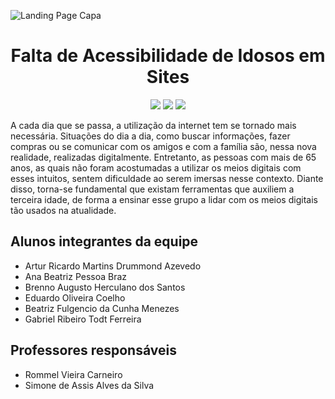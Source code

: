 ![Landing Page Capa](https://s.yimg.com/ny/api/res/1.2/sp6Yi2HCM6ycG3aSxZnIFA--/YXBwaWQ9aGlnaGxhbmRlcjt3PTk2MDtoPTYwMDtjZj13ZWJw/https://s.yimg.com/os/creatr-uploaded-images/2022-01/cebd7360-7fa0-11ec-b6f8-ec9407079822)
<h1 align="center" id="landing-page">Falta de Acessibilidade de Idosos em Sites</h1> 
<p align="center" id="badges">
  <img src="http://img.shields.io/static/v1?label=STATUS&message=EM%20DESENVOLVIMENTO&color=GREEN&style=for-the-badge"/>
  <img src="https://img.shields.io/static/v1?label=ATUALIZA%C3%87%C3%83O&message=ABRIL&color=blue&style=for-the-badge"/>
  <img src="https://img.shields.io/static/v1?label=FERRAMENTAS&message=CANVAS%20e%20github&color=red&style=for-the-badge"/>
</p>

<p>A cada dia que se passa, a utilização da internet tem se tornado mais necessária. Situações do dia a dia, como buscar informações, fazer compras ou se comunicar com os amigos e com a família são, nessa nova realidade, realizadas digitalmente. Entretanto, as pessoas com mais de 65 anos, as quais não foram acostumadas a utilizar os meios digitais com esses intuitos, sentem dificuldade ao serem imersas nesse contexto.
Diante disso, torna-se fundamental que existam ferramentas que auxiliem a terceira idade, de forma a ensinar esse grupo a lidar com os meios digitais tão usados na atualidade.</p> 

## Alunos integrantes da equipe

* Artur Ricardo Martins Drummond Azevedo
* Ana Beatriz Pessoa Braz
* Brenno Augusto Herculano dos Santos
* Eduardo Oliveira Coelho
* Beatriz Fulgencio da Cunha Menezes
* Gabriel Ribeiro Todt Ferreira

## Professores responsáveis

* Rommel Vieira Carneiro
* Simone de Assis Alves da Silva
